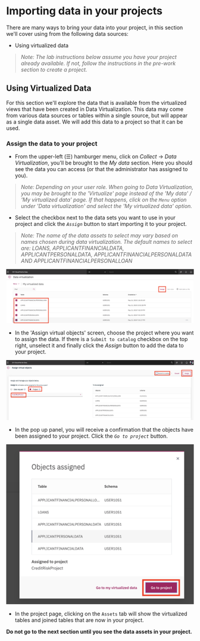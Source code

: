 # Importing data in your projects

There are many ways to bring your data into your project, in this section we'll cover using from the following data sources:

* Using virtualized data

>*Note: The lab instructions below assume you have your project already available. If not, follow the instructions in the pre-work section to create a project.*

## Using Virtualized Data

For this section we'll explore the data that is available from the virtualized views that have been created in Data Virtualization. This data may come from various data sources or tables within a single source, but will appear as a single data asset. We will add this data to a project so that it can be used.

### Assign the data to your project

* From the upper-left (☰) hamburger menu, click on *Collect* -> *Data Virtualization*, you'll be brought to the *My data* section. Here you should see the data you can access (or that the administrator has assigned to you).

> _Note: Depending on your user role. When going to *Data Virtualization*, you may be brought to the *'Virtualize'* page instead of the *'My data'* / *'My virtualized data'* page. If that happens, click on the `Menu` option under *'Data virtualization'* and select the *'My virtualized data'* option._

* Select the checkbox next to the data sets you want to use in your project and click the *`Assign`* button to start importing it to your project.

> _Note: The name of the data assets to select may vary based on names chosen during data virtualization. The default names to select are: LOANS, APPLICANTFINANCIALDATA, APPLICANTPERSONALDATA, APPLICANTFINANCIALPERSONALDATA AND APPLICANTFINANCIALPERSONALLOAN_

![Select the data you want to import](../.gitbook/assets/images/dv/dv-select-data-assign.png)

* In the 'Assign virtual objects' screen, choose the project where you want to assign the data. If there is a `Submit to catalog` checkbox on the top right, unselect it and finally click the *Assign* button to add the data to your project.

![Assign the data to a project](../.gitbook/assets/images/dv/dv-assign-to-project.png)

* In the pop up panel, you will receive a confirmation that the objects have been assigned to your project. Click the *`Go to project`* button.

![Data assigned to a project](../.gitbook/assets/images/dv/dv-objects-assigned-confirmation.png)

* In the project page, clicking on the `Assets` tab will show the virtualized tables and joined tables that are now in your project.

 **Do not go to the next section until you see the data assets in your project.**
